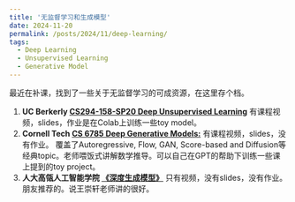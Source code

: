 ```yaml
---
title: '无监督学习和生成模型'
date: 2024-11-20
permalink: /posts/2024/11/deep-learning/
tags:
  - Deep Learning
  - Unsupervised Learning
  - Generative Model
---
```


最近在补课，找到了一些关于无监督学习的可成资源，在这里存个档。

1.  **UC Berkerly [CS294-158-SP20 Deep Unsupervised Learning](https://sites.google.com/view/berkeley-cs294-158-sp20/home)**
  有课程视频，slides，作业是在Colab上训练一些toy model。
2. **Cornell Tech [CS 6785 Deep Generative Models:](https://kuleshov-group.github.io/dgm-website//)**
  有课程视频，slides，没有作业。
  覆盖了Autoregressive, Flow, GAN, Score-based and Diffusion等经典topic。老师喂饭式讲解数学推导。可以自己在GPT的帮助下训练一些课上提到的toy project。
3. **人大高瓴人工智能学院 [《深度生成模型》](https://www.bilibili.com/video/BV1yq421A7ig?spm_id_from=333.788.videopod.sections&vd_source=4186da6ab062ac2828dee950943ac30f)**
  只有视频，没有slides，没有作业。
  朋友推荐的。说王崇轩老师讲的很好。
